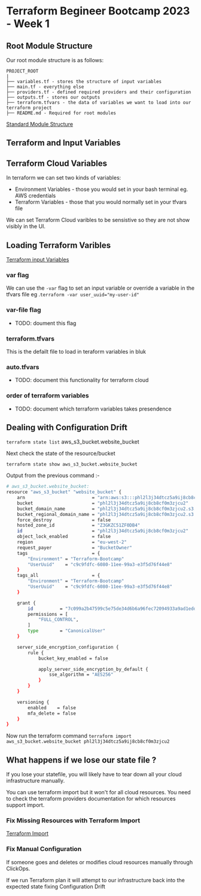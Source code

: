 
# Terraform Begineer Bootcamp 2023 - Week 1

## Root Module Structure

Our root module structure is as follows:

```
PROJECT_ROOT
|
├── variables.tf - stores the structure of input variables
├── main.tf - everything else
├── providers.tf - defined required providers and their configuration
├── outputs.tf - stores our outputs
├── terraform.tfvars - the data of variables we want to load into our terraform project
├── README.md - Required for root modules
```


[Standard Module Structure](https://developer.hashicorp.com/terraform/language/modules/develop/structure)


## Terraform and Input Variables

## Terraform Cloud Variables

In terraform we can set two kinds of variables:
- Environment Variables - those you would set in your bash terminal eg. AWS credentials
- Terraform Variables - those that you would normally set in your tfvars file

We can set Terraform Cloud varibles to be sensistive so they are not show visibly in the UI.

## Loading Terraform Varibles

[Terraform input Variables](https://developer.hashicorp.com/terraform/language/values/variables)

### var flag

We can use the `-var` flag to set an input variable or override a variable in the tfvars file 
eg .`terraform -var user_uuid="my-user-id"`

### var-file flag
- TODO: doument this flag

### terraform.tfvars

This is the defailt file to load in teraform variables in bluk

### auto.tfvars

- TODO: document this functionality for terraform cloud

### order of terraform variables

- TODO: document which terraform variables takes presendence


## Dealing with Configuration Drift

`terraform state list`
aws_s3_bucket.website_bucket

Next check the state of the resource/bucket

`terraform state show aws_s3_bucket.website_bucket`

Output from the previous command :-

```sh
# aws_s3_bucket.website_bucket:
resource "aws_s3_bucket" "website_bucket" {
    arn                         = "arn:aws:s3:::phl2l3j34dtcz5a9ij8cb8cf0m3zjcu2"
    bucket                      = "phl2l3j34dtcz5a9ij8cb8cf0m3zjcu2"
    bucket_domain_name          = "phl2l3j34dtcz5a9ij8cb8cf0m3zjcu2.s3.amazonaws.com"
    bucket_regional_domain_name = "phl2l3j34dtcz5a9ij8cb8cf0m3zjcu2.s3.eu-west-2.amazonaws.com"
    force_destroy               = false
    hosted_zone_id              = "Z3GKZC51ZF0DB4"
    id                          = "phl2l3j34dtcz5a9ij8cb8cf0m3zjcu2"
    object_lock_enabled         = false
    region                      = "eu-west-2"
    request_payer               = "BucketOwner"
    tags                        = {
        "Environment" = "Terraform-Bootcamp"
        "UserUuid"    = "c9c9fdfc-6080-11ee-99a3-e3f5d76f44e8"
    }
    tags_all                    = {
        "Environment" = "Terraform-Bootcamp"
        "UserUuid"    = "c9c9fdfc-6080-11ee-99a3-e3f5d76f44e8"
    }

    grant {
        id          = "7c099a2b47599c5e75de34d6b6a96fec72094933a9ad1edd911578037e7ba55"
        permissions = [
            "FULL_CONTROL",
        ]
        type        = "CanonicalUser"
    }

    server_side_encryption_configuration {
        rule {
            bucket_key_enabled = false

            apply_server_side_encryption_by_default {
                sse_algorithm = "AES256"
            }
        }
    }

    versioning {
        enabled    = false
        mfa_delete = false
    }
}
```

Now run the terraform command
`terraform import aws_s3_bucket.website_bucket phl2l3j34dtcz5a9ij8cb8cf0m3zjcu2`
 

## What happens if we lose our state file ?

If you lose your statefile, you will likely have to tear down all your cloud infrastructure manually.

You can use terraform import but it won't for all cloud resources.  You need to check the terraform providers documentation for which resources support import.

### Fix Missing Resources with Terraform Import
[Terraform Import](https://developer.hashicorp.com/terraform/cli/import)

### Fix Manual Configuration

If someone goes and deletes or modifies cloud resources manually through ClickOps.

If we run Terraform plan it will attempt to our infrastructure back into the expected state fixing Configuration Drift